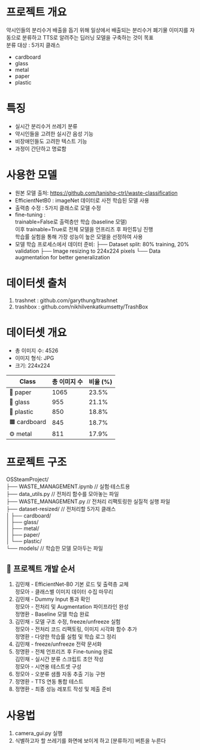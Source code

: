 # 프로젝트 개요

약시인들의 분리수거 배출을 돕기 위해 일상에서 배출되는 분리수거 폐기물 이미지를 자동으로 분류하고 TTS로 알려주는 딥러닝 모델을 구축하는 것이 목표  
분류 대상 : 5가지 클래스  
- cardboard  
- glass  
- metal  
- paper  
- plastic

# 특징

- 실시간 분리수거 쓰레기 분류
- 약시인들을 고려한 실시간 음성 기능
- 비장애인들도 고려한 텍스트 기능
- 과정이 간단하고 명료함

# 사용한 모델

- 원본 모델 출처: https://github.com/tanishq-ctrl/waste-classification
- EfficientNetB0 : imageNet 데이터로 사전 학습된 모델 사용
- 출력층 수정 : 5가지 클래스로 모델 수정  
- fine-tuning :  
  trainable=False로 출력층만 학습 (baseline 모델)  
  이후 trainable=True로 전체 모델을 언프리즈 후 파인튜닝 진행  
  학습률 실험을 통해 가장 성능이 높은 모델을 선정하여 사용
- 모델 학습 프로세스에서 데이터 준비:
   ├── Dataset split: 80% training, 20% validation
   ├── Image resizing to 224x224 pixels
   └── Data augmentation for better generalization

# 데이터셋 출처

1) trashnet : github.com/garythung/trashnet
2) trashbox : github.com/nikhilvenkatkumsetty/TrashBox

# 데이터셋 개요

- 총 이미지 수: 4526
- 이미지 형식: JPG
- 크기: 224x224

| Class        | 총 이미지 수 | 비율 (%)    |
| ------------ | ------- | --------- |
| 📄 paper     | 1065    | 23.5% |
| 🧪 glass     | 955     | 21.1%     |
| 🧴 plastic   | 850     | 18.8%     |
| 🟫 cardboard | 845     | 18.7%     |
| ⚙️ metal     | 811     | 17.9%     |


# 프로젝트 구조

OSSteamProject/  
├── WASTE_MANAGEMENT.ipynb       // 실험·테스트용  
├── data_utils.py                // 전처리 함수를 모아놓는 파일  
├── WASTE_MANAGEMENT.py          // 전처리 리팩토링한 실질적 실행 파일  
├── dataset-resized/             // 전처리할 5가지 클래스  
│   ├── cardboard/  
│   ├── glass/  
│   ├── metal/  
│   ├── paper/  
│   └── plastic/  
└── models/                      // 학습한 모델 모아두는 파일

## 📌 프로젝트 개발 순서

1. 김민채 - EfficientNet-B0 기본 로드 및 출력층 교체  
   정모아 - 클래스별 이미지 데이터 수집 마무리  
2. 김민채 - Dummy Input 통과 확인  
   정모아 - 전처리 및 Augmentation 파이프라인 완성  
   정명환 - Baseline 모델 학습 완료  
3. 김민채 - 모델 구조 수정, freeze/unfreeze 실험  
   정모아 - 전처리 코드 리팩토링, 이미지 시각화 함수 추가  
   정명환 - 다양한 학습률 실험 및 학습 로그 정리  
4. 김민채 - freeze/unfreeze 전략 문서화  
5. 정명환 - 전체 언프리즈 후 Fine-tuning 완료  
   김민채 - 실시간 분류 스크립트 초안 작성  
   정모아 - 시연용 테스트셋 구성  
6. 정모아 - 오분류 샘플 자동 추출 기능 구현  
7. 정명환 - TTS 연동 통합 테스트  
8. 정명환 - 최종 성능 레포트 작성 및 제출 준비

# 사용법
1. camera_gui.py 실행
2. 식별하고자 할 쓰레기를 화면에 보이게 하고 [분류하기] 버튼을 누른다
